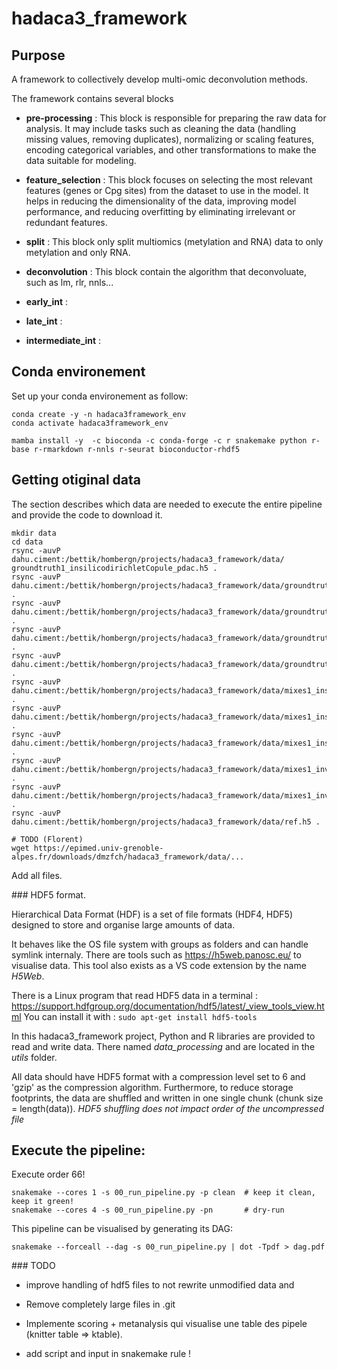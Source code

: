 # hadaca3_framework

## Purpose

A framework to collectively develop multi-omic deconvolution methods.

The framework contains several blocks

- **pre-processing** :  This block is responsible for preparing the raw data for analysis. It may include tasks such as cleaning the data (handling missing values, removing duplicates), normalizing or scaling features, encoding categorical variables, and other transformations to make the data suitable for modeling.
  
- **feature_selection** : This block focuses on selecting the most relevant features (genes or Cpg sites) from the dataset to use in the model. It helps in reducing the dimensionality of the data, improving model performance, and reducing overfitting by eliminating irrelevant or redundant features.
  
- **split** : This block only split multiomics (metylation and RNA) data to only metylation and only RNA.  

- **deconvolution** : This block contain the algorithm that deconvoluate, such as lm, rlr, nnls...

- **early_int** : 
- **late_int** : 
- **intermediate_int** : 



## Conda environement

Set up your conda environement as follow:

```
conda create -y -n hadaca3framework_env
conda activate hadaca3framework_env

mamba install -y  -c bioconda -c conda-forge -c r snakemake python r-base r-rmarkdown r-nnls r-seurat bioconductor-rhdf5
```
<!-- h5py -->

<!-- r-clue r-coda.base r-ggpubr bioconductor-complexheatmap bioconductor-mofa2 r-viridis r-magrittr r-dplyr r-nnls graphviz r-tictoc  graphviz python-kaleido tenacity plotly r-bisquerna r-extraDistr r-MASS r-EPIC r-fmsb bioconductor-toast bioconductor-omicade4 r-mixomics r-mixkernel rpy2 scikit-learn keras tensorflow bioconductor-viper bioconductor-ADImpute r-WGCNA r-see r-ggfortify -->

## Getting otiginal data

The section describes which data are needed to execute the entire pipeline and provide the code to download it.

```
mkdir data
cd data
rsync -auvP dahu.ciment:/bettik/hombergn/projects/hadaca3_framework/data/ groundtruth1_insilicodirichletCopule_pdac.h5 .
rsync -auvP dahu.ciment:/bettik/hombergn/projects/hadaca3_framework/data/groundtruth1_insilicodirichletEMFA_pdac.h5 .
rsync -auvP dahu.ciment:/bettik/hombergn/projects/hadaca3_framework/data/groundtruth1_insilicopseudobulk_pdac.h5 . 
rsync -auvP dahu.ciment:/bettik/hombergn/projects/hadaca3_framework/data/groundtruth1_invitro_pdac.h5 .
rsync -auvP dahu.ciment:/bettik/hombergn/projects/hadaca3_framework/data/groundtruth1_invivo_pdac.h5 .
rsync -auvP dahu.ciment:/bettik/hombergn/projects/hadaca3_framework/data/mixes1_insilicodirichletCopule_pdac.h5 .
rsync -auvP dahu.ciment:/bettik/hombergn/projects/hadaca3_framework/data/mixes1_insilicodirichletEMFA_pdac.h5 .
rsync -auvP dahu.ciment:/bettik/hombergn/projects/hadaca3_framework/data/mixes1_insilicopseudobulk_pdac.h5 .
rsync -auvP dahu.ciment:/bettik/hombergn/projects/hadaca3_framework/data/mixes1_invitro_pdac.h5 .
rsync -auvP dahu.ciment:/bettik/hombergn/projects/hadaca3_framework/data/mixes1_invivo_pdac.h5 .
rsync -auvP dahu.ciment:/bettik/hombergn/projects/hadaca3_framework/data/ref.h5 .

# TODO (Florent)
wget https://epimed.univ-grenoble-alpes.fr/downloads/dmzfch/hadaca3_framework/data/...
```

Add all files. 


### HDF5 format. 

Hierarchical Data Format (HDF) is a set of file formats (HDF4, HDF5) designed to store and organise large amounts of data. 

It behaves like the OS file system with groups as folders and can handle symlink internaly. 
There are tools such as https://h5web.panosc.eu/ to visualise data. This tool also exists as a VS code extension by the name *H5Web*. 

There is a Linux program that read HDF5 data in a terminal : 
https://support.hdfgroup.org/documentation/hdf5/latest/_view_tools_view.html
You can install it with : 
`sudo apt-get install hdf5-tools`

In this hadaca3_framework project, Python and R libraries are provided to read and write data. There named *data_processing* and are located in the *utils* folder.  

All data should have HDF5 format with a compression level set to 6 and 'gzip' as the compression algorithm. Furthermore, to reduce storage footprints, the data are shuffled and written in one single chunk (chunk size = length(data)). *HDF5 shuffling does not impact order of the uncompressed file*

## Execute the pipeline: 


Execute order 66! 


```
snakemake --cores 1 -s 00_run_pipeline.py -p clean  # keep it clean, keep it green!
snakemake --cores 4 -s 00_run_pipeline.py -pn       # dry-run
```

This pipeline can be visualised by generating its DAG:
```
snakemake --forceall --dag -s 00_run_pipeline.py | dot -Tpdf > dag.pdf
```

### TODO 

* improve handling of hdf5 files to not rewrite unmodified data and 

* Remove completely  large files in .git 

* Implemente scoring + metanalysis qui visualise une table des pipele (knitter table  => ktable). 

* add script and input in snakemake rule ! 
